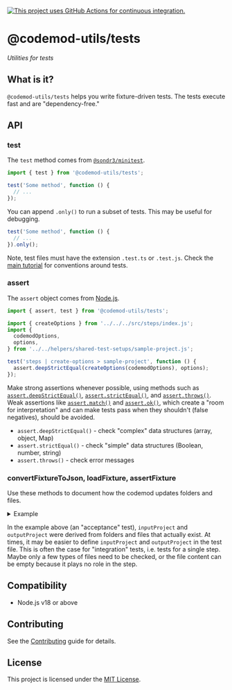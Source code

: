 [![This project uses GitHub Actions for continuous integration.](https://github.com/ijlee2/codemod-utils/actions/workflows/ci.yml/badge.svg)](https://github.com/ijlee2/codemod-utils/actions/workflows/ci.yml)

# @codemod-utils/tests

_Utilities for tests_


## What is it?

`@codemod-utils/tests` helps you write fixture-driven tests. The tests execute fast and are "dependency-free."


## API

### test

The `test` method comes from [`@sondr3/minitest`](https://github.com/sondr3/minitest).

```js
import { test } from '@codemod-utils/tests';

test('Some method', function () {
  // ...
});
```

You can append `.only()` to run a subset of tests. This may be useful for debugging.

```js
test('Some method', function () {
  // ...
}).only();
```

Note, test files must have the extension `.test.ts` or `.test.js`. Check the [main tutorial](../../tutorials/ember-codemod-rename-test-modules/02-understand-the-folder-structure.md#tests) for conventions around tests.


### assert

The `assert` object comes from [Node.js](https://nodejs.org/api/assert.html).

```js
import { assert, test } from '@codemod-utils/tests';

import { createOptions } from '../../../src/steps/index.js';
import {
  codemodOptions,
  options,
} from '../../helpers/shared-test-setups/sample-project.js';

test('steps | create-options > sample-project', function () {
  assert.deepStrictEqual(createOptions(codemodOptions), options);
});
```

Make strong assertions whenever possible, using methods such as [`assert.deepStrictEqual()`](https://nodejs.org/docs/latest-v18.x/api/assert.html#assertdeepstrictequalactual-expected-message), [`assert.strictEqual()`](https://nodejs.org/docs/latest-v18.x/api/assert.html#assertstrictequalactual-expected-message), and [`assert.throws()`](https://nodejs.org/docs/latest-v18.x/api/assert.html#assertthrowsfn-error-message). Weak assertions like [`assert.match()`](https://nodejs.org/docs/latest-v18.x/api/assert.html#assertmatchstring-regexp-message) and [`assert.ok()`](https://nodejs.org/docs/latest-v18.x/api/assert.html#assertokvalue-message), which create a "room for interpretation" and can make tests pass when they shouldn't (false negatives), should be avoided.

- `assert.deepStrictEqual()` - check "complex" data structures (array, object, Map)
- `assert.strictEqual()` - check "simple" data structures (Boolean, number, string)
- `assert.throws()` - check error messages


### convertFixtureToJson, loadFixture, assertFixture

Use these methods to document how the codemod updates folders and files.

<details>

<summary>Example</summary>

```js
/* tests/fixtures/sample-project/index.ts */
import { convertFixtureToJson } from '@codemod-utils/tests';

const inputProject = convertFixtureToJson('sample-project/input');
const outputProject = convertFixtureToJson('sample-project/output');

export { inputProject, outputProject };
```

```js
/* tests/index/sample-project.test.ts */
import { assertFixture, loadFixture, test } from '@codemod-utils/tests';

import { runCodemod } from '../../src/index.js';
import {
  inputProject,
  outputProject,
} from '../fixtures/sample-project/index.js';
import { codemodOptions } from '../helpers/shared-test-setups/sample-project.js';

test('index > sample-project', function () {
  loadFixture(inputProject, codemodOptions);

  runCodemod(codemodOptions);

  assertFixture(outputProject, codemodOptions);

  // Check idempotence
  runCodemod(codemodOptions);

  assertFixture(outputProject, codemodOptions);
});
```

</details>

In the example above (an "acceptance" test), `inputProject` and `outputProject` were derived from folders and files that actually exist. At times, it may be easier to define `inputProject` and `outputProject` in the test file. This is often the case for "integration" tests, i.e. tests for a single step. Maybe only a few types of files need to be checked, or the file content can be empty because it plays no role in the step.


## Compatibility

- Node.js v18 or above


## Contributing

See the [Contributing](../../CONTRIBUTING.md) guide for details.


## License

This project is licensed under the [MIT License](LICENSE.md).
